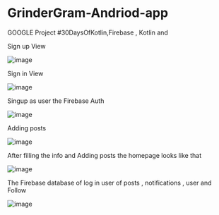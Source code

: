 # GrinderGram-Andriod-app
GOOGLE Project #30DaysOfKotlin,Firebase , Kotlin and 

Sign up View

![image](https://user-images.githubusercontent.com/45738614/83865126-5a6d9580-a743-11ea-9d20-0459c4276106.png)

Sign in View

![image](https://user-images.githubusercontent.com/45738614/83865621-1333d480-a744-11ea-9275-c7dea4c4db9a.png)

Singup as user the Firebase Auth 

![image](https://user-images.githubusercontent.com/45738614/83866344-50e52d00-a745-11ea-845e-4f6bb079a7d9.png)


Adding posts

![image](https://user-images.githubusercontent.com/45738614/83866443-72461900-a745-11ea-8dbe-961224793172.png)


After filling the info and Adding posts the homepage looks like that

![image](https://user-images.githubusercontent.com/45738614/83866457-77a36380-a745-11ea-9ed2-74a89012900c.png)


The Firebase database of log in user of posts , notifications , user and Follow

![image](https://user-images.githubusercontent.com/45738614/83866512-8a1d9d00-a745-11ea-9e48-1fb454fe830d.png)

